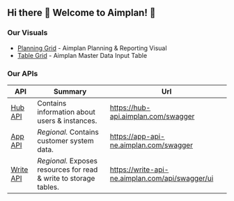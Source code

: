 ## Hi there 👋 Welcome to Aimplan! 🎯

### Our Visuals

* [Planning Grid](https://github.com/aimplan/planning-grid) - Aimplan Planning & Reporting Visual
* [Table Grid](https://github.com/aimplan/table-grid) - Aimplan Master Data Input Table

### Our APIs
| API                                               | Summary                                                           | Url                                               |
|---------------------------------------------------|-------------------------------------------------------------------|---------------------------------------------------|
| [Hub API](https://github.com/aimplan/hub-api)     | Contains information about users & instances.                     | https://hub-api.aimplan.com/swagger    |
| [App API](https://github.com/aimplan/app-api)     | _Regional._ Contains customer system data.                        | https://app-api-ne.aimplan.com/swagger |
| [Write API](https://github.com/aimplan/write-api) | _Regional._ Exposes resources for read & write to storage tables. | https://write-api-ne.aimplan.com/api/swagger/ui   |
